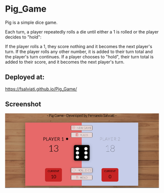 # Pig_Game
Pig is a simple dice game.

Each turn, a player repeatedly rolls a die until either a 1 is rolled or the player decides to "hold":

If the player rolls a 1, they score nothing and it becomes the next player's turn.
If the player rolls any other number, it is added to their turn total and the player's turn continues.
If a player chooses to "hold", their turn total is added to their score, and it becomes the next player's turn.

## Deployed at:
 https://fsalviati.github.io/Pig_Game/

## Screenshot

![Screenshot](screenshot.png)
